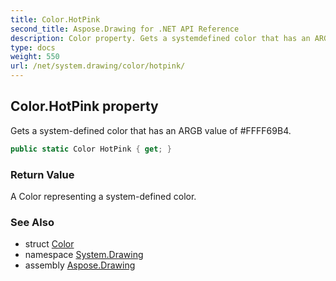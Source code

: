 ```yaml
---
title: Color.HotPink
second_title: Aspose.Drawing for .NET API Reference
description: Color property. Gets a systemdefined color that has an ARGB value of FFFF69B4
type: docs
weight: 550
url: /net/system.drawing/color/hotpink/
---
```

## Color.HotPink property

Gets a system-defined color that has an ARGB value of #FFFF69B4.

```csharp
public static Color HotPink { get; }
```

### Return Value

A Color representing a system-defined color.

### See Also

* struct [Color](../)
* namespace [System.Drawing](../../color/)
* assembly [Aspose.Drawing](../../../)


